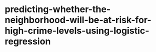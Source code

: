 # predicting-whether-the-neighborhood-will-be-at-risk-for-high-crime-levels-using-logistic-regression